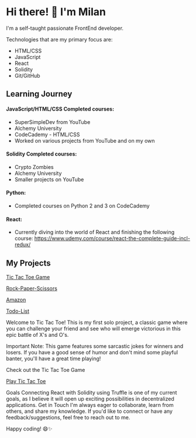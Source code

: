 # Hi there! 👋 I'm Milan

I'm a self-taught passionate FrontEnd developer.

Technologies that are my primary focus are:
  - HTML/CSS
  - JavaScript
  - React
  - Solidity
  - Git/GitHub

## Learning Journey

#### JavaScript/HTML/CSS Completed courses:
  - SuperSimpleDev from YouTube
  - Alchemy University
  - CodeCademy - HTML/CSS
  - Worked on various projects from YouTube and on my own

#### Solidity Completed courses:
- Crypto Zombies
- Alchemy University
- Smaller projects on YouTube

#### Python:
- Completed courses on Python 2 and 3 on CodeCademy

#### React:
- Currently diving into the world of React and finishing the following course: https://www.udemy.com/course/react-the-complete-guide-incl-redux/


## My Projects

[Tic Tac Toe Game](https://github.com/keselj/tic-tac-toe)

[Rock-Paper-Scissors](https://github.com/keselj/rock-paper-scissors)

[Amazon](https://github.com/keselj/amazon-project)

[Todo-List](https://github.com/keselj/todo-list)

Welcome to Tic Tac Toe! This is my first solo project, a classic game where you can challenge your friend and see who will emerge victorious in this epic battle of X's and O's.

Important Note: This game features some sarcastic jokes for winners and losers. If you have a good sense of humor and don't mind some playful banter, you'll have a great time playing!

Check out the Tic Tac Toe Game

[Play Tic Tac Toe](https://keselj.github.io/tic-tac-toe/)

Goals
Connecting React with Solidity using Truffle is one of my current goals, as I believe it will open up exciting possibilities in decentralized applications.
Get in Touch
I'm always eager to collaborate, learn from others, and share my knowledge. If you'd like to connect or have any feedback/suggestions, feel free to reach out to me.

Happy coding! 😄✨
